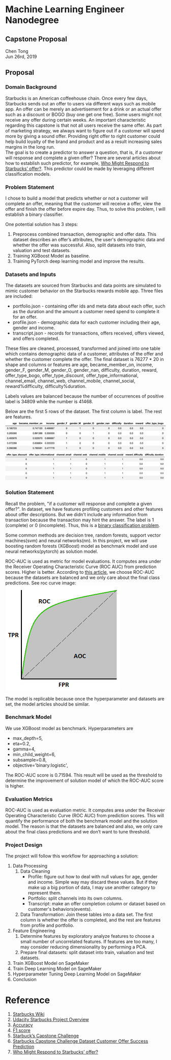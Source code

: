 # Machine Learning Engineer Nanodegree
## Capstone Proposal
Chen Tong  
Jun 26rd, 2019

## Proposal

### Domain Background

Starbucks is an American coffeehouse chain. Once every few days, Starbucks sends out an offer to users via different ways such as mobile app. An offer can be merely an advertisement for a drink or an actual offer such as a discount or BOGO (buy one get one free). Some users might not receive any offer during certain weeks. An important characteristic regarding this capstone is that not all users receive the same offer. As part of marketing strategy, we always want to figure out if a customer will spend more by giving a sound offer. Providing right offer to right customer could help build loyalty of the brand and product and as a result increasing sales margins in the long run.  
The goal is to create a predictor to answer a question, that is, if a customer will response and complete a given offer? There are several articles about how to establish such predictor, for example, [Who Might Respond to Starbucks’ offer?](https://medium.com/@harrygky/who-might-respond-to-starbucks-offer-f275d939bf6f). This predictor could be made by leveraging different classification models.  


### Problem Statement

I chose to build a model that predicts whether or not a customer will complete an offer, meaning that the customer will receive a offer, view the offer and finish the offer before expire day. Thus, to solve this problem, I will establish a binary classifier.  

One potential solution has 3 steps:
1. Preprocess combined transaction, demographic and offer data. This dataset describes an offer’s attributes, the user's demographic data and whether the offer was successful. Also, split datasets into train, valuation and test datasets.    
2. Training XGBoost Model as baseline.  
3. Training PyTorch deep learning model and improve the results. 


### Datasets and Inputs
The datasets are sourced from Starbucks and data points are simulated to mimic customer behavior on the Starbucks rewards mobile app. Three files are included:   
* portfolio.json - containing offer ids and meta data about each offer, such as the duration and the amount a customer need spend to complete it for an offer.    
* profile.json - demographic data for each customer including their age, gender and income.    
* transcript.json - records for transactions, offers received, offers viewed, and offers completed.  

These files are cleaned, processed, transformed and joined into one table which contains demographic data of a customer, attributes of the offer and whether the customer complete the offer. The final dataset is 76277 * 20 in shape and columns or features are age, became_member_on, income, gender_F, gender_M, gender_O, gender_nan, difficulty, duration, reward, offer_type_bogo, offer_type_discount, offer_type_informational, channel_email, channel_web, channel_mobile, channel_social, reward%difficulty, difficulty%duration.  

Labels values are balanced because the number of occurrences of positive label is 34809 while the number is 41468.

Below are the first 5 rows of the dataset. The first column is label. The rest are features.  
![Sample Data 1](images/sample1.png)
![Sample Data 2](images/sample2.png)


### Solution Statement

Recall the problem, "if a customer will response and complete a given offer?". In dataset, we have features profiling customers and other features about offer descriptions. But we didn't include any information from transaction because the transaction may hint the answer. The label is 1 (complete) or 0 (incomplete). Thus, this is a [binary classification problem](https://en.wikipedia.org/wiki/Binary_classification).   

Some common methods are decision tree, random forests, support vector machines(svm) and neural networks(nn). In this project, we will use boosting random forests (XGBoost) model as benchmark model and use neural networks(pytorch) as solution model.   

ROC-AUC is used as metric for model evaluations. It computes area under the Receiver Operating Characteristic Curve (ROC AUC) from prediction scores. Higher is better. According to [this article](https://medium.com/usf-msds/choosing-the-right-metric-for-evaluating-machine-learning-models-part-2-86d5649a5428), we choose ROC-AUC because the datasets are balanced and we only care about the final class predictions. See roc curve image: ![roc-auc](images/roc-auc.png)  

The model is replicable because once the hyperparameter and datasets are set, the model articles should be similar.   

### Benchmark Model

We use XGBoost model as benchmark. Hyperparameters are 
- max_depth=5,
- eta=0.2,
- gamma=4,
- min_child_weight=6,
- subsample=0.8,
- objective='binary:logistic',

The ROC-AUC score is 0.71594. This result will be used as the threshold to determine the improvement of solution model of which the ROC-AUC score is higher.  

### Evaluation Metrics

ROC-AUC is used as evaluation metric. It computes area under the Receiver Operating Characteristic Curve (ROC AUC) from prediction scores. This will quantify the performance of both the benchmark model and the solution model. The reason is that the datasets are balanced and also, we only care about the final class predictions and we don’t want to tune threshold.  

### Project Design

The project will follow this workflow for approaching a solution:
1. Data Processing  
    1. Data Cleaning
        * Profile: figure out how to deal with null values for age, gender and income. Simple way may discard these values. But if they make up a big portion of data, I may use another category to represent them.  
        * Portfolio: split channels into its own columns.  
        * Transcript: make an offer completion column or dataset based on customer's behaviors(events). 
    2. Data Transformation: Join these tables into a data set. The first column is whether the offer is completed, and the rest are features from profile and portfolio.  
2. Feature Engineering  
    1. Determine features by exploratory analyze features to choose a small number of uncorrelated features. If features are too many, I may consider reducing dimensionality by performing a PCA.  
    2. Prepare final datasets: split dataset into train, valuation and test datasets.    
3. Train XGBoost Model on SageMaker  
4. Train Deep Learning Model on SageMaker  
5. Hyperparameter Tuning Deep Learning Model on SageMaker  
6. Conclusion  

# Reference
1. [Starbucks Wiki](https://en.wikipedia.org/wiki/Starbucks)
2. [Udacity Starbucks Project Overview](https://www.youtube.com/watch?time_continue=60&v=bq-H7M5BU3U)
3. [Accuracy](https://scikit-learn.org/stable/modules/generated/sklearn.metrics.accuracy_score.html#sklearn.metrics.accuracy_score)
4. [F1 score](https://scikit-learn.org/stable/modules/generated/sklearn.metrics.f1_score.html#sklearn.metrics.f1_score)
5. [Starbuck’s Capstone Challenge](https://towardsdatascience.com/starbucks-capstone-challenge-8f4075b7a1da)
6. [Starbucks Capstone Challenge Dataset Customer Offer Success Prediction](https://medium.com/@mspcvsp/starbucks-capstone-challenge-dataset-customer-offer-success-prediction-916bbcdc5bd5)
7. [Who Might Respond to Starbucks’ offer?](https://medium.com/@harrygky/who-might-respond-to-starbucks-offer-f275d939bf6f)
